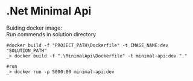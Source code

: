 .Net Minimal Api
================

Buiding docker image:<br />
Run commends in solution directory
```docker
#docker build -f "PROJECT_PATH\Dockerfile" -t IMAGE_NAME:dev "SOLUTION_PATH"
_> docker build -f ".\MinimalApi\Dockerfile" -t minimal-api:dev "."

#run
_> docker run -p 5000:80 minimal-api:dev
```


